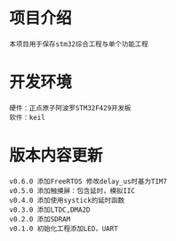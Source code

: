 # 项目介绍
	本项目用于保存stm32综合工程与单个功能工程
	
# 开发环境
	硬件：正点原子阿波罗STM32F429开发板
	软件：keil

# 版本内容更新
	v0.6.0 添加FreeRTOS 修改delay_us时基为TIM7
	v0.5.0 添加触摸屏：包含延时，模拟IIC
	v0.4.0 添加使用systick的延时函数
	v0.3.0 添加LTDC,DMA2D
	v0.2.0 添加SDRAM
	v0.1.0 初始化工程添加LED，UART
	
